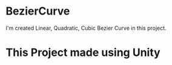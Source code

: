 # BezierCurve

I'm created Linear, Quadratic, Cubic Bezier Curve in this project. 

# This Project made using Unity 

